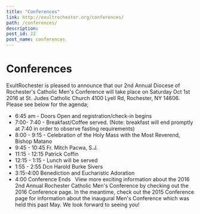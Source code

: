 ```yaml
---
title: "Conferences"
link: http://exultrochester.org/conferences/
path: /conferences/
description:
post_id: 22
post_name: conferences
---
```


# Conferences

ExultRochester is pleased to announce that our 2nd Annual Diocese of Rochester's Catholic Men's Conference will take place on Saturday Oct 1st 2016 at St. Judes Catholic Church 4100 Lyell Rd, Rochester, NY 14606. Please see below for the agenda;  

  * 6:45 am - Doors Open and registration/check-in begins
  * 7:00- 7:40 - Breakfast/Coffee served. (Note: breakfast will end promptly at 7:40 in order to observe fasting requirements)
  * 8:00 - 9:15 - Celebration of the Holy Mass with the Most Reverend, Bishop Matano
  * 9:45 - 10:45 Fr. Mitch Pacwa, S.J.
  * 11:15 - 12:15 Patrick Coffin
  * 12:15 - 1:15 - Lunch will be served
  * 1:55 - 2:55 Dcn Harold Burke Sivers
  * 3:15-4:00 Benediction and Eucharistic Adoration
  * 4:00 Conference Ends
  View more exciting information about the 2016 2nd Annual Rochester Catholic Men's Conference by checking out the 2016 Conference page. In the meantime, check out the 2015 Conference page for information about the inaugural Men's Conference which was held this past May. We look forward to seeing you!
